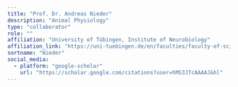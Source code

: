 ```yaml
---
title: "Prof. Dr. Andreas Nieder"
description: "Animal Physiology"
type: "collaborator"
role: ""
affiliation: "University of Tübingen, Institute of Neurobiology"
affiliation_link: "https://uni-tuebingen.de/en/faculties/faculty-of-science/departments/biology/institutes/neurobiology/"
sortname: "Nieder"
social_media:
  - platform: "google-scholar"
    url: "https://scholar.google.com/citations?user=hMS3JTcAAAAJ&hl"
---
```

